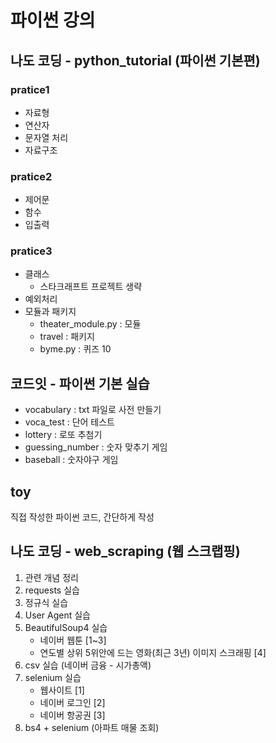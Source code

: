 # 파이썬 강의
## 나도 코딩 - python_tutorial (파이썬 기본편)
### pratice1
- 자료형
- 연산자
- 문자열 처리
- 자료구조

### pratice2
- 제어문
- 함수
- 입출력

### pratice3
- 클래스
  + 스타크래프트 프로젝트 생략
- 예외처리
- 모듈과 패키지
  + theater_module.py : 모듈
  + travel : 패키지
  + byme.py : 퀴즈 10

## 코드잇 - 파이썬 기본 실습
- vocabulary : txt 파일로 사전 만들기
- voca_test : 단어 테스트
- lottery : 로또 추첨기
- guessing_number : 숫자 맞추기 게임
- baseball : 숫자야구 게임

## toy
직접 작성한 파이썬 코드, 간단하게 작성

## 나도 코딩 - web_scraping (웹 스크랩핑)
1. 관련 개념 정리
2. requests 실습
3. 정규식 실습
4. User Agent 실습
5. BeautifulSoup4 실습
    * 네이버 웹툰 [1~3]
    * 연도별 상위 5위안에 드는 영화(최근 3년) 이미지 스크래핑 [4]
6. csv 실습 (네이버 금융 - 시가총액)
7. selenium 실습
    * 웹사이트 [1]
    * 네이버 로그인 [2]
    * 네이버 항공권 [3]
8. bs4 + selenium (아파트 매물 조회)